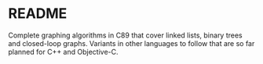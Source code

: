 # README #

Complete graphing algorithms in C89 that cover linked lists, binary trees and closed-loop graphs. Variants in other languages to follow that are so far planned for C++ and Objective-C.